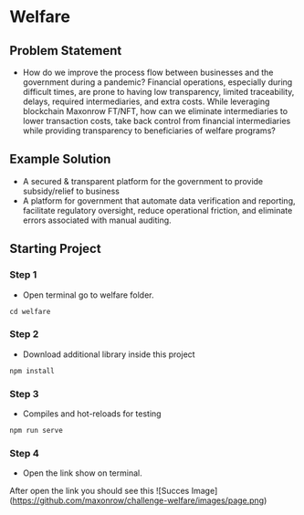 # Welfare

## Problem Statement

- How do we improve the process flow between businesses and the government during a pandemic? Financial operations, especially during difficult times, are prone to having low transparency, limited traceability,  delays, required intermediaries, and extra costs. While leveraging blockchain Maxonrow FT/NFT, how can we eliminate intermediaries to lower transaction costs, take back control from financial intermediaries while providing transparency to beneficiaries of welfare programs?

## Example Solution

- A secured & transparent platform for the government to provide subsidy/relief to business
- A platform for government that automate data verification and reporting, facilitate regulatory oversight, reduce operational friction, and eliminate errors associated with manual auditing.

## Starting Project

### Step 1
- Open terminal go to welfare folder.
```
cd welfare
```

### Step 2
- Download additional library inside this project
```
npm install
```

### Step 3
- Compiles and hot-reloads for testing
```
npm run serve
```

### Step 4
- Open the link show on terminal.

After open the link you should see this
![Succes Image]
(https://github.com/maxonrow/challenge-welfare/images/page.png)